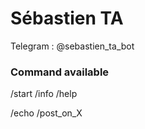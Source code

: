 # Sébastien TA

Telegram : @sebastien_ta_bot

### Command available
/start 
/info 
/help

/echo
/post_on_X